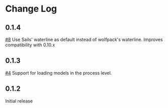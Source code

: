 Change Log
==========

## 0.1.4
[#8](https://github.com/fdvj/wolfpack/commit/286d37979f32faa546ab8c33f5239ddefc9513d4) Use Sails' waterline as default instead of wolfpack's waterline. Improves compatibility with 0.10.x

## 0.1.3

[#4](https://github.com/fdvj/wolfpack/pull/4) Support for loading models in the process level.

## 0.1.2

Initial release